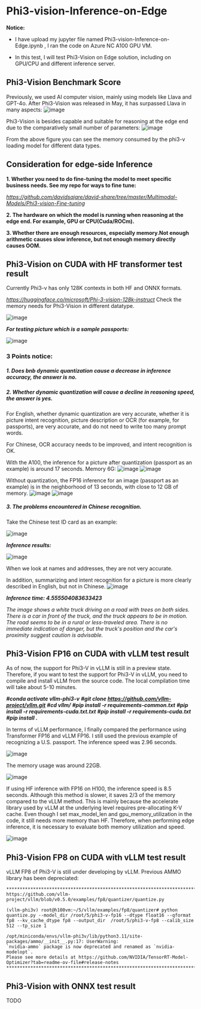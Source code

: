 # Phi3-vision-Inference-on-Edge

**Notice:**

- I have upload my jupyter file named Phi3-vision-Inference-on-Edge.ipynb , I ran the code on Azure NC A100 GPU VM.

- In this test, I will test Phi3-Vision on Edge solution, including on GPU/CPU and different inference server.

## Phi3-Vision Benchmark Score
Previously, we used AI computer vision, mainly using models like Llava and GPT-4o. After Phi3-Vision was released in May, it has surpassed Llava in many aspects:
![image](https://github.com/davidsajare/david-share/blob/master/Multimodal-Models/Phi3-vision-Inference-on-Edge/images/2.jpg)

Phi3-Vision is besides capable and suitable for reasoning at the edge end due to the comparatively small number of parameters:
![image](https://github.com/davidsajare/david-share/blob/master/Multimodal-Models/Phi3-vision-Inference-on-Edge/images/3.jpg)

From the above figure you can see the memory consumed by the phi3-v loading model for different data types.


## Consideration for edge-side Inference

**1. Whether you need to do fine-tuning the model to meet specific business needs. See my repo for ways to fine tune:**

*https://github.com/davidsajare/david-share/tree/master/Multimodal-Models/Phi3-vision-Fine-tuning*

**2. The hardware on which the model is running when reasoning at the edge end. For example, GPU or CPU(Cuda/ROCm).**

**3. Whether there are enough resources, especially memory.Not enough arithmetic causes slow inference, but not enough memory directly causes OOM.**



## Phi3-Vision on CUDA with HF transformer test result
Currently Phi3-v has only 128K contexts in both HF and ONNX formats.

*https://huggingface.co/microsoft/Phi-3-vision-128k-instruct*
Check the memory needs for Phi3-Vision in different datatype.

![image](https://github.com/davidsajare/david-share/blob/master/Multimodal-Models/Phi3-vision-Inference-on-Edge/images/3.jpg)

***For testing picture which is a sample passports:***


![image](https://github.com/davidsajare/david-share/blob/master/Multimodal-Models/Phi3-vision-Inference-on-Edge/images/usa-passport.jpg)

### 3 Points notice:

##### 1. Does bnb dynamic quantization cause a decrease in inference accuracy, the answer is no.

##### 2. Whether dynamic quantization will cause a decline in reasoning speed, the answer is yes.


For English, whether dynamic quantization are very accurate, whether it is picture intent recognition, picture description or OCR (for example, for passports), are very accurate, and do not need to write too many prompt words.

For Chinese, OCR accuracy needs to be improved, and intent recognition is OK.

With the A100, the inference for a picture after quantization (passport as an example) is around 17 seconds. Memory 6G:
![image](https://github.com/davidsajare/david-share/blob/master/Multimodal-Models/Phi3-vision-Inference-on-Edge/images/int4infer.jpg)
![image](https://github.com/davidsajare/david-share/blob/master/Multimodal-Models/Phi3-vision-Inference-on-Edge/images/int4gpu.jpg)

Without quantization, the FP16 inference for an image (passport as an example) is in the neighborhood of 13 seconds, with close to 12 GB of memory.
![image](https://github.com/davidsajare/david-share/blob/master/Multimodal-Models/Phi3-vision-Inference-on-Edge/images/fp16infer.jpg)
![image](https://github.com/davidsajare/david-share/blob/master/Multimodal-Models/Phi3-vision-Inference-on-Edge/images/fp16gpu.jpg)

##### 3. The problems encountered in Chinese recognition.

Take the Chinese test ID card as an example:

![image](https://github.com/davidsajare/david-share/blob/master/Multimodal-Models/Phi3-vision-Inference-on-Edge/images/1.png)

***Inference results:***

![image](https://github.com/davidsajare/david-share/blob/master/Multimodal-Models/Phi3-vision-Inference-on-Edge/images/chinaidres.jpg)


When we look at names and addresses, they are not very accurate.

In addition, summarizing and intent recognition for a picture is more clearly described in English, but not in Chinese.
![image](https://github.com/davidsajare/david-share/blob/master/Multimodal-Models/Phi3-vision-Inference-on-Edge/images/car.jpg)

***Inference time: 4.555504083633423***

*The image shows a white truck driving on a road with trees on both sides. There is a car in front of the truck, and the truck appears to be in motion. The road seems to be in a rural or less-traveled area. There is no immediate indication of danger, but the truck's position and the car's proximity suggest caution is advisable.*


## Phi3-Vision FP16 on CUDA with vLLM test result

As of now, the support for Phi3-V in vLLM is still in a preview state. Therefore, if you want to test the support for Phi3-V in vLLM, you need to compile and install vLLM from the source code. The local compilation time will take about 5-10 minutes.

***#conda activate vllm-phi3-v***
***#git clone https://github.com/vllm-project/vllm.git***
***#cd vllm/***
***#pip install -r requirements-common.txt***
***#pip install -r requirements-cuda.txt.txt***
***#pip install -r requirements-cuda.txt***
***#pip install .***

In terms of vLLM performance, I finally compared the performance using Transformer FP16 and vLLM FP16. I still used the previous example of recognizing a U.S. passport. The inference speed was 2.96 seconds.

![image](https://github.com/davidsajare/david-share/blob/master/Multimodal-Models/Phi3-vision-Inference-on-Edge/images/vllm-h100-infer.png)

The memory usage was around 22GB.

![image](https://github.com/davidsajare/david-share/blob/master/Multimodal-Models/Phi3-vision-Inference-on-Edge/images/vllm-h100-gpu.png)


If using HF inference with FP16 on H100, the inference speed is 8.5 seconds. Although this method is slower, it saves 2/3 of the memory compared to the vLLM method. This is mainly because the accelerate library used by vLLM at the underlying level requires pre-allocating K-V cache. Even though I set max_model_len and gpu_memory_utilization in the code, it still needs more memory than HF. Therefore, when performing edge inference, it is necessary to evaluate both memory utilization and speed.

![image](https://github.com/davidsajare/david-share/blob/master/Multimodal-Models/Phi3-vision-Inference-on-Edge/images/TF-h100-FP16-infer.png)

## Phi3-Vision FP8 on CUDA with vLLM test result
vLLM FP8 of Phi3-V is still under developing by vLLM. Previous AMMO library has been depreciated:
```
****************************************************************************************************
https://github.com/vllm-project/vllm/blob/v0.5.0/examples/fp8/quantizer/quantize.py

(vllm-phi3v) root@h100vm:~/5/vllm/examples/fp8/quantizer# python quantize.py --model_dir /root/5/phi3-v-fp16 --dtype float16 --qformat fp8 --kv_cache_dtype fp8 --output_dir  /root/5/phi3-v-fp8 --calib_size 512 --tp_size 1

/opt/miniconda/envs/vllm-phi3v/lib/python3.11/site-packages/ammo/__init__.py:17: UserWarning:
`nvidia-ammo` package is now deprecated and renamed as `nvidia-modelopt`.
Please see more details at https://github.com/NVIDIA/TensorRT-Model-Optimizer?tab=readme-ov-file#release-notes
****************************************************************************************************
```


## Phi3-Vision with ONNX test result
TODO

